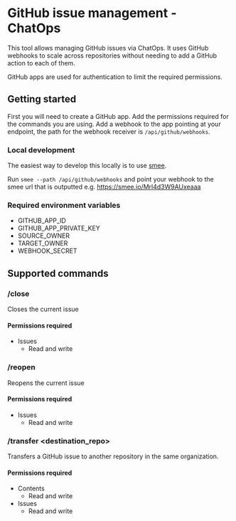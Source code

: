 # GitHub issue management - ChatOps

This tool allows managing GitHub issues via ChatOps.
It uses GitHub webhooks to scale across repositories without needing to add a GitHub action to each of them.

GitHub apps are used for authentication to limit the required permissions.

## Getting started

First you will need to create a GitHub app. Add the permissions required for the commands you are using.
Add a webhook to the app pointing at your endpoint, the path for the webhook receiver is `/api/github/webhooks`.

### Local development

The easiest way to develop this locally is to use [smee](https://smee.io).

Run `smee --path /api/github/webhooks` and point your webhook to the smee url that is outputted e.g. https://smee.io/Mrl4d3W9AUxeaaa

### Required environment variables

- GITHUB_APP_ID
- GITHUB_APP_PRIVATE_KEY
- SOURCE_OWNER
- TARGET_OWNER
- WEBHOOK_SECRET

## Supported commands

### /close

Closes the current issue

#### Permissions required

- Issues
  - Read and write

### /reopen

Reopens the current issue

#### Permissions required

- Issues
  - Read and write

### /transfer <destination_repo>

Transfers a GitHub issue to another repository in the same organization.

#### Permissions required

- Contents
  - Read and write
- Issues
  - Read and write
